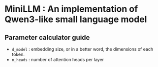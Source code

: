 # MiniLLM : An implementation of Qwen3-like small language model

## Parameter calculator guide 

* `d_model` : embedding size, or in a better word, the dimensions of each token.
* `n_heads` : number of attention heads per layer